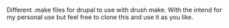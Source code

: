 Different .make files for drupal to use with drush make.
With the intend for my personal use but feel free to clone this and use it as you like.
